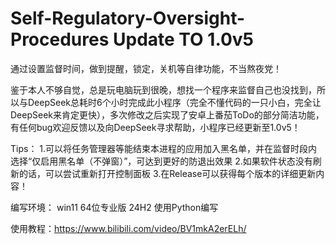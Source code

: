 # Self-Regulatory-Oversight-Procedures Update TO 1.0v5
通过设置监督时间，做到提醒，锁定，关机等自律功能，不当熬夜党！

鉴于本人不够自觉，总是玩电脑玩到很晚，想找一个程序来监督自己也没找到，所以与DeepSeek总耗时6个小时完成此小程序（完全不懂代码的一只小白，完全让DeepSeek来肯定更快），多次修改之后实现了安卓上番茄ToDo的部分简洁功能，有任何bug欢迎反馈以及向DeepSeek寻求帮助，小程序已经更新至1.0v5！

Tips：
1.可以将任务管理器等能结束本进程的应用加入黑名单，并在监督时段内选择“仅启用黑名单（不弹窗）”，可达到更好的防退出效果
2.如果软件状态没有刷新的话，可以尝试重新打开控制面板
3.在Release可以获得每个版本的详细更新内容！

编写环境：
win11 64位专业版 24H2 使用Python编写

使用教程：https://www.bilibili.com/video/BV1mkA2erELh/

